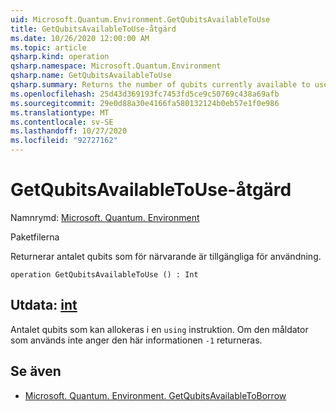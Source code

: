 ```yaml
---
uid: Microsoft.Quantum.Environment.GetQubitsAvailableToUse
title: GetQubitsAvailableToUse-åtgärd
ms.date: 10/26/2020 12:00:00 AM
ms.topic: article
qsharp.kind: operation
qsharp.namespace: Microsoft.Quantum.Environment
qsharp.name: GetQubitsAvailableToUse
qsharp.summary: Returns the number of qubits currently available to use.
ms.openlocfilehash: 25d43d369193fc7453fd5ce9c50769c438a69afb
ms.sourcegitcommit: 29e0d88a30e4166fa580132124b0eb57e1f0e986
ms.translationtype: MT
ms.contentlocale: sv-SE
ms.lasthandoff: 10/27/2020
ms.locfileid: "92727162"
---
```

# <a name="getqubitsavailabletouse-operation"></a>GetQubitsAvailableToUse-åtgärd

Namnrymd: [Microsoft. Quantum. Environment](xref:Microsoft.Quantum.Environment)

Paketfilerna [](https://nuget.org/packages/)


Returnerar antalet qubits som för närvarande är tillgängliga för användning.

```qsharp
operation GetQubitsAvailableToUse () : Int
```


## <a name="output--int"></a>Utdata: [int](xref:microsoft.quantum.lang-ref.int)

Antalet qubits som kan allokeras i en `using` instruktion.
Om den måldator som används inte anger den här informationen `-1` returneras.

## <a name="see-also"></a>Se även

- [Microsoft. Quantum. Environment. GetQubitsAvailableToBorrow](xref:Microsoft.Quantum.Environment.GetQubitsAvailableToBorrow)